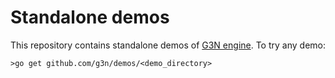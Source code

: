 # Standalone demos

This repository contains standalone demos of [G3N engine](https://github.com/g3n/engine).
To try any demo:

`>go get github.com/g3n/demos/<demo_directory>`


